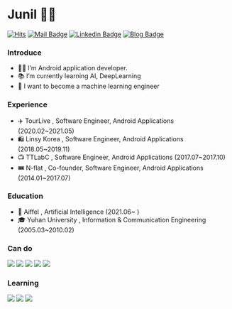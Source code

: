 # Junil 🙋‍♂️
[![Hits](https://hits.seeyoufarm.com/api/count/incr/badge.svg?url=https%3A%2F%2Fgithub.com%2Fkimjunil&count_bg=%2379C83D&title_bg=%23555555&icon=&icon_color=%23E7E7E7&title=hits&edge_flat=false)](https://github.com/kimjunil)
[![Mail Badge](https://img.shields.io/badge/Gmail-D14836?style=flat&logo=Gmail&logoColor=white)](mailto:iam@junil.kim) 
[![Linkedin Badge](https://img.shields.io/badge/Linkedin-0A66C2?style=flat&logo=Linkedin&logoColor=white)](https://www.linkedin.com/in/woowang/)
[![Blog Badge](https://img.shields.io/badge/Blog-555263?style=flat&logoColor=white)](https://velog.io/@kimjunil)
  
### Introduce
- 🧑‍💻 I’m Android application developer.
- 📚 I’m currently learning AI, DeepLearning
- 💭 I want to become a machine learning engineer


### Experience
- ✈️ TourLive , Software Engineer, Android Applications (2020.02~2021.05)
- 🛍 Linsy Korea , Software Engineer, Android Applications (2018.05~2019.11)
- 📺 TTLabC , Software Engineer, Android Applications (2017.07~2017.10)
- 🎟 N-flat , Co-founder, Software Engineer, Android Applications (2014.01~2017.07)

### Education
- 🤖 Aiffel , Artificial Intelligence (2021.06~ )
- 🎓 Yuhan University , Information & Communication Engineering (2005.03~2010.02)

### Can do
<p>
  <img src="https://img.shields.io/badge/Android-3DDC84?style=flat-square&logo=Android&logoColor=white" />
  <img src="https://img.shields.io/badge/Kotlin-0095D5?style=flat-square&logo=Kotlin&logoColor=white" />
  <img src="https://img.shields.io/badge/Java-007396?style=flat-square&logo=Java&logoColor=white" />
  <img src="https://img.shields.io/badge/Bitrise-683D87?style=flat-square&logo=Bitrise&logoColor=white" />
  <img src="https://img.shields.io/badge/Firebase-FFCA28?style=flat-square&logo=Firebase&logoColor=white" />
</P>

### Learning
<p>
  <img src="https://img.shields.io/badge/Tensor Flow-FF6F00?style=flat-square&logo=TensorFlow&logoColor=white" />
  <img src="https://img.shields.io/badge/scikit__learn-F7931E?style=flat-square&logo=scikit-learn&logoColor=white" />
  <img src="https://img.shields.io/badge/python-3776AB?style=flat-square&logo=Python&logoColor=white" />
</p>
